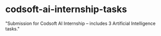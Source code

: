 # codsoft-ai-internship-tasks
"Submission for Codsoft AI Internship – includes 3 Artificial Intelligence tasks."
